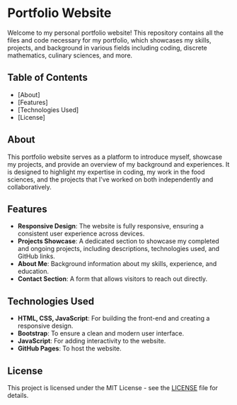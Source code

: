 # Portfolio Website

Welcome to my personal portfolio website! This repository contains all the files and code necessary for my portfolio, which showcases my skills, projects, and background in various fields including coding, discrete mathematics, culinary sciences, and more.

## Table of Contents

- [About]
- [Features]
- [Technologies Used]
- [License]

## About

This portfolio website serves as a platform to introduce myself, showcase my projects, and provide an overview of my background and experiences. It is designed to highlight my expertise in coding, my work in the food sciences, and the projects that I've worked on both independently and collaboratively.

## Features

- **Responsive Design**: The website is fully responsive, ensuring a consistent user experience across devices.
- **Projects Showcase**: A dedicated section to showcase my completed and ongoing projects, including descriptions, technologies used, and GitHub links.
- **About Me**: Background information about my skills, experience, and education.
- **Contact Section**: A form that allows visitors to reach out directly.

## Technologies Used

- **HTML, CSS, JavaScript**: For building the front-end and creating a responsive design.
- **Bootstrap**: To ensure a clean and modern user interface.
- **JavaScript**: For adding interactivity to the website.
- **GitHub Pages**: To host the website.

## License

This project is licensed under the MIT License - see the [LICENSE](LICENSE) file for details.

